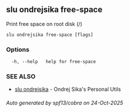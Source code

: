 ## slu ondrejsika free-space

Print free space on root disk (/)

```
slu ondrejsika free-space [flags]
```

### Options

```
  -h, --help   help for free-space
```

### SEE ALSO

* [slu ondrejsika](slu_ondrejsika.md)	 - Ondrej Sika's Personal Utils

###### Auto generated by spf13/cobra on 24-Oct-2025

